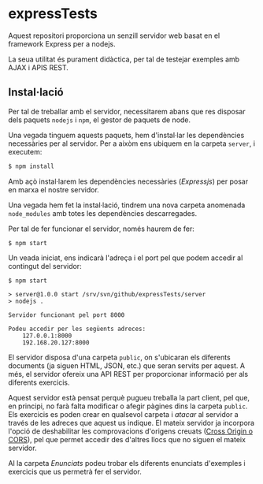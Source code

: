 # expressTests

Aquest repositori proporciona un senzill servidor web basat en el framework Express per a nodejs.

La seua utilitat és purament didàctica, per tal de testejar exemples amb AJAX i APIS REST.

## Instal·lació

Per tal de treballar amb el servidor, necessitarem abans que res disposar dels paquets `nodejs` i `npm`, el gestor de paquets de node.

Una vegada tinguem aquests paquets, hem d'instal·lar les dependències necessàries per al servidor. Per a aixòm ens ubiquem en la carpeta `server`, i executem:

```bash
$ npm install
```

Amb açò instal·larem les dependències necessàries (*Expressjs*) per posar en marxa el nostre servidor.

Una vegada hem fet la instal·lació, tindrem una nova carpeta anomenada `node_modules` amb totes les dependències descarregades.

Per tal de fer funcionar el servidor, només haurem de fer:

```
$ npm start
```

Un veada iniciat, ens indicarà l'adreça i el port pel que podem accedir al contingut del servidor:

```
$ npm start

> server@1.0.0 start /srv/svn/github/expressTests/server
> nodejs .

Servidor funcionant pel port 8000

Podeu accedir per les següents adreces:
	127.0.0.1:8000
	192.168.20.127:8000

```

El servidor disposa d'una carpeta `public`, on s'ubicaran els diferents documents (ja siguen HTML, JSON, etc.) que seran servits per aquest. A més, el servidor ofereix una API REST per proporcionar informació per als diferents exercicis.

Aquest servidor està pensat perquè pugueu treballa la part client, pel que, en principi, no farà falta modificar o afegir pàgines dins la carpeta `public`. Els exercicis es poden crear en qualsevol carpeta i *atacar* al servidor a través de les adreces que aquest us indique. El mateix servidor ja incorpora l'opció de deshabilitar les comprovacions d'origens creuats ([Cross Origin o CORS](https://es.wikipedia.org/wiki/Intercambio_de_recursos_de_origen_cruzado)), pel que permet accedir des d'altres llocs que no siguen el mateix servidor.

Al la carpeta *Enunciats* podeu trobar els diferents enunciats d'exemples i exercicis que us permetrà fer el servidor.
